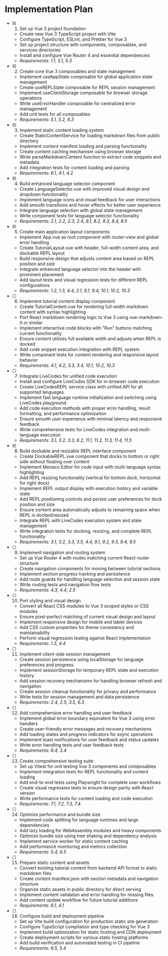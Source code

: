 # Implementation Plan

- [x] 1. Set up Vue 3 project foundation

  - Create new Vue 3 TypeScript project with Vite
  - Configure TypeScript, ESLint, and Prettier for Vue 3
  - Set up project structure with components, composables, and services directories
  - Install and configure Vue Router 4 and essential dependencies
  - _Requirements: 1.1, 5.1, 5.3_

- [x] 2. Create core Vue 3 composables and state management

  - Implement useAppState composable for global application state management
  - Create useREPLState composable for REPL session management
  - Implement useClientStorage composable for browser storage operations
  - Write useErrorHandler composable for centralized error management
  - Add unit tests for all composables
  - _Requirements: 5.1, 5.2, 6.3_

- [x] 3. Implement static content loading system

  - Create StaticContentService for loading markdown files from public directory
  - Implement content manifest loading and parsing functionality
  - Create content caching mechanism using browser storage
  - Write parseMarkdownContent function to extract code snippets and metadata
  - Add integration tests for content loading and parsing
  - _Requirements: 6.1, 4.1, 4.2_

- [x] 4. Build enhanced language selector component

  - Create LanguageSelector.vue with improved visual design and dropdown functionality
  - Implement language icons and visual feedback for user interactions
  - Add smooth transitions and hover effects for better user experience
  - Integrate language selection with global state management
  - Write component tests for language selector functionality
  - _Requirements: 2.1, 2.2, 2.3, 2.4, 8.1, 8.2, 8.3, 8.4, 8.5_

- [x] 5. Create main application layout components

  - Implement App.vue as root component with router-view and global error handling
  - Create TutorialLayout.vue with header, full-width content area, and dockable REPL layout
  - Build responsive design that adjusts content area based on REPL position and size
  - Integrate enhanced language selector into the header with prominent placement
  - Add layout tests and visual regression tests for different REPL configurations
  - _Requirements: 1.2, 1.3, 4.4, 2.1, 9.1, 9.4, 10.1, 10.2, 10.3_

- [ ] 6. Implement tutorial content display component

  - Create TutorialContent.vue for rendering full-width markdown content with syntax highlighting
  - Port React markdown rendering logic to Vue 3 using vue-markdown-it or similar
  - Implement interactive code blocks with "Run" buttons matching current functionality
  - Ensure content utilizes full available width and adjusts when REPL is docked
  - Add code snippet execution integration with REPL system
  - Write component tests for content rendering and responsive layout behavior
  - _Requirements: 4.1, 4.2, 3.3, 3.4, 10.1, 10.2, 10.3_

- [ ] 7. Integrate LiveCodes for unified code execution

  - Install and configure LiveCodes SDK for in-browser code execution
  - Create LiveCodesREPL service class with unified API for all supported languages
  - Implement fast language runtime initialization and switching using LiveCodes playground
  - Add code execution methods with proper error handling, result formatting, and performance optimization
  - Ensure smooth user experience with minimal latency and responsive feedback
  - Write comprehensive tests for LiveCodes integration and multi-language execution
  - _Requirements: 3.1, 3.2, 3.3, 6.2, 11.1, 11.2, 11.3, 11.4, 11.5_

- [x] 8. Build dockable and resizable REPL interface component

  - Create DockableREPL.vue component that docks to bottom or right side without floating over content
  - Implement Monaco Editor for code input with multi-language syntax highlighting
  - Add REPL resizing functionality (vertical for bottom dock, horizontal for right dock)
  - Implement REPL output display with execution history and variable state
  - Add REPL positioning controls and persist user preferences for dock position and size
  - Ensure content area automatically adjusts to remaining space when REPL is docked/resized
  - Integrate REPL with LiveCodes execution system and state management
  - Write integration tests for docking, resizing, and complete REPL functionality
  - _Requirements: 3.1, 3.2, 3.3, 3.5, 4.4, 9.1, 9.2, 9.3, 9.4, 9.5_

- [ ] 9. Implement navigation and routing system

  - Set up Vue Router 4 with routes matching current React router structure
  - Create navigation components for moving between tutorial sections
  - Implement section progress tracking and persistence
  - Add route guards for handling language selection and session state
  - Write routing tests and navigation flow tests
  - _Requirements: 4.3, 4.4, 2.5_

- [ ] 10. Port styling and visual design

  - Convert all React CSS modules to Vue 3 scoped styles or CSS modules
  - Ensure pixel-perfect matching of current visual design and layout
  - Implement responsive design for mobile and tablet devices
  - Add CSS custom properties for theme consistency and maintainability
  - Perform visual regression testing against React implementation
  - _Requirements: 1.3, 4.4_

- [ ] 11. Implement client-side session management

  - Create session persistence using localStorage for language preferences and progress
  - Implement sessionStorage for temporary REPL state and execution history
  - Add session recovery mechanisms for handling browser refresh and navigation
  - Create session cleanup functionality for privacy and performance
  - Write tests for session management and data persistence
  - _Requirements: 2.4, 2.5, 3.5, 6.3_

- [ ] 12. Add comprehensive error handling and user feedback

  - Implement global error boundary equivalent for Vue 3 using error handlers
  - Create user-friendly error messages and recovery mechanisms
  - Add loading states and progress indicators for async operations
  - Implement toast notifications for user feedback and status updates
  - Write error handling tests and user feedback tests
  - _Requirements: 6.4, 3.4_

- [ ] 13. Create comprehensive testing suite

  - Set up Vitest for unit testing Vue 3 components and composables
  - Implement integration tests for REPL functionality and content loading
  - Add end-to-end tests using Playwright for complete user workflows
  - Create visual regression tests to ensure design parity with React version
  - Write performance tests for content loading and code execution
  - _Requirements: 7.1, 7.2, 7.3, 7.4_

- [ ] 14. Optimize performance and bundle size

  - Implement code splitting for language runtimes and large dependencies
  - Add lazy loading for WebAssembly modules and heavy components
  - Optimize bundle size using tree shaking and dependency analysis
  - Implement service worker for static content caching
  - Add performance monitoring and metrics collection
  - _Requirements: 5.4, 6.5_

- [ ] 15. Prepare static content and assets

  - Convert existing tutorial content from backend API format to static markdown files
  - Create content manifest.json with section metadata and navigation structure
  - Organize static assets in public directory for direct serving
  - Implement content validation and error handling for missing files
  - Add content update workflow for future tutorial additions
  - _Requirements: 6.1, 4.1_

- [ ] 16. Configure build and deployment pipeline
  - Set up Vite build configuration for production static site generation
  - Configure TypeScript compilation and type checking for Vue 3
  - Implement build optimization for static hosting and CDN deployment
  - Create deployment scripts for various static hosting platforms
  - Add build verification and automated testing in CI pipeline
  - _Requirements: 6.5, 5.4_
